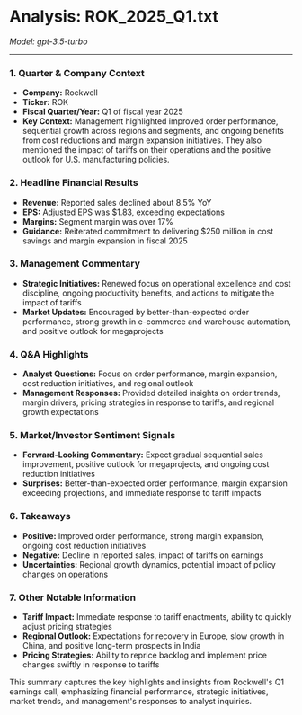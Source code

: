 # Analysis: ROK_2025_Q1.txt

*Model: gpt-3.5-turbo*

---

### 1. Quarter & Company Context
- **Company:** Rockwell
- **Ticker:** ROK
- **Fiscal Quarter/Year:** Q1 of fiscal year 2025
- **Key Context:** Management highlighted improved order performance, sequential growth across regions and segments, and ongoing benefits from cost reductions and margin expansion initiatives. They also mentioned the impact of tariffs on their operations and the positive outlook for U.S. manufacturing policies.

### 2. Headline Financial Results
- **Revenue:** Reported sales declined about 8.5% YoY
- **EPS:** Adjusted EPS was $1.83, exceeding expectations
- **Margins:** Segment margin was over 17%
- **Guidance:** Reiterated commitment to delivering $250 million in cost savings and margin expansion in fiscal 2025

### 3. Management Commentary
- **Strategic Initiatives:** Renewed focus on operational excellence and cost discipline, ongoing productivity benefits, and actions to mitigate the impact of tariffs
- **Market Updates:** Encouraged by better-than-expected order performance, strong growth in e-commerce and warehouse automation, and positive outlook for megaprojects

### 4. Q&A Highlights
- **Analyst Questions:** Focus on order performance, margin expansion, cost reduction initiatives, and regional outlook
- **Management Responses:** Provided detailed insights on order trends, margin drivers, pricing strategies in response to tariffs, and regional growth expectations

### 5. Market/Investor Sentiment Signals
- **Forward-Looking Commentary:** Expect gradual sequential sales improvement, positive outlook for megaprojects, and ongoing cost reduction initiatives
- **Surprises:** Better-than-expected order performance, margin expansion exceeding projections, and immediate response to tariff impacts

### 6. Takeaways
- **Positive:** Improved order performance, strong margin expansion, ongoing cost reduction initiatives
- **Negative:** Decline in reported sales, impact of tariffs on earnings
- **Uncertainties:** Regional growth dynamics, potential impact of policy changes on operations

### 7. Other Notable Information
- **Tariff Impact:** Immediate response to tariff enactments, ability to quickly adjust pricing strategies
- **Regional Outlook:** Expectations for recovery in Europe, slow growth in China, and positive long-term prospects in India
- **Pricing Strategies:** Ability to reprice backlog and implement price changes swiftly in response to tariffs

This summary captures the key highlights and insights from Rockwell's Q1 earnings call, emphasizing financial performance, strategic initiatives, market trends, and management's responses to analyst inquiries.